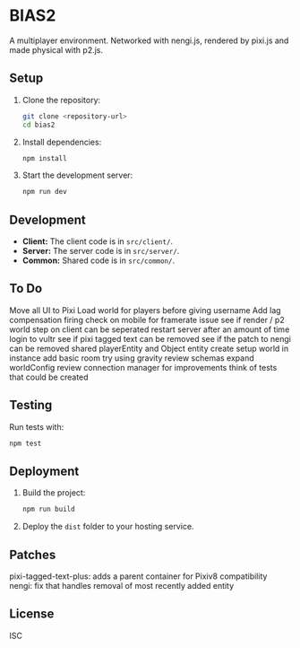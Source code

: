 # BIAS2

A multiplayer environment. Networked with nengi.js, rendered by pixi.js and made physical with p2.js.

## Setup

1. Clone the repository:

   ```bash
   git clone <repository-url>
   cd bias2
   ```

2. Install dependencies:

   ```bash
   npm install
   ```

3. Start the development server:
   ```bash
   npm run dev
   ```

## Development

- **Client:** The client code is in `src/client/`.
- **Server:** The server code is in `src/server/`.
- **Common:** Shared code is in `src/common/`.

## To Do

Move all UI to Pixi
Load world for players before giving username
Add lag compensation firing
check on mobile for framerate issue
see if render / p2 world step on client can be seperated
restart server after an amount of time
login to vultr
see if pixi tagged text can be removed
see if the patch to nengi can be removed
shared playerEntity and Object entity
create setup world in instance
add basic room
try using gravity
review schemas
expand worldConfig
review connection manager for improvements
think of tests that could be created

## Testing

Run tests with:

```bash
npm test
```

## Deployment

1. Build the project:

   ```bash
   npm run build
   ```

2. Deploy the `dist` folder to your hosting service.

## Patches

pixi-tagged-text-plus: adds a parent container for Pixiv8 compatibility
nengi: fix that handles removal of most recently added entity

## License

ISC
